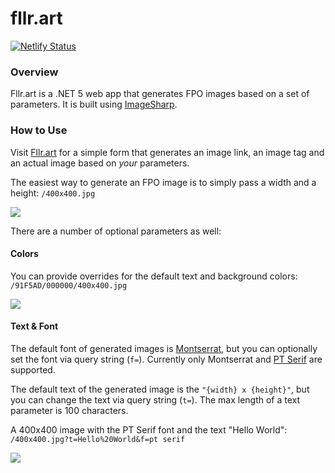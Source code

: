 # fllr.art

[![Netlify Status](https://api.netlify.com/api/v1/badges/07ac06fd-9e5c-454c-8c7a-2598072c7aeb/deploy-status)](https://app.netlify.com/sites/fllr/deploys)

### Overview

Fllr.art is a .NET 5 web app that generates FPO images based on a set of parameters. It is built using [ImageSharp](https://github.com/SixLabors/ImageSharp).

### How to Use

Visit [Fllr.art](https://www.fllr.art) for a simple form that generates an image link, an image tag and an actual image based on _your_ parameters.

The easiest way to generate an FPO image is to simply pass a width and a height: `/400x400.jpg`

<img src="https://i.fllr.art/400x400.jpg" />

There are a number of optional parameters as well:

#### Colors

You can provide overrides for the default text and background colors: `/91F5AD/000000/400x400.jpg`

<img src="https://i.fllr.art/91F5AD/000000/400x400.jpg" />

#### Text & Font

The default font of generated images is [Montserrat](https://fonts.google.com/specimen/Montserrat), but you can optionally set the font via query string (`f=`). Currently only Montserrat and [PT Serif](https://fonts.google.com/specimen/PT+Serif) are supported.

The default text of the generated image is the `"{width} x {height}"`, but you can change the text via query string (`t=`). The max length of a text parameter is 100 characters.

A 400x400 image with the PT Serif font and the text "Hello World": `/400x400.jpg?t=Hello%20World&f=pt serif`

<img src="https://i.fllr.art/400x400.jpg?t=Hello%20World&f=pt%20serif" />
